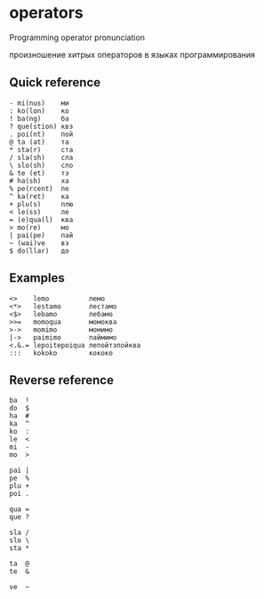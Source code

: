 # operators
Programming operator pronunciation

произношение хитрых операторов в языках программирования

## Quick reference
```
- mi(nus)    ми
: ko(lon)    ко
! ba(ng)     ба
? que(stion) квэ
. poi(nt)    пой
@ ta (at)    та
* sta(r)     ста
/ sla(sh)    сла
\ slo(sh)    сло
& te (et)    тэ
# ha(sh)     ха
% pe(rcent)  пе
^ ka(ret)    ка
+ plu(s)     плю
< le(ss)     ле
= (e)qua(l)  ква
> mo(re)     мо
| pai(pe)    пай
~ (wai)ve    вэ
$ do(llar)   до
```

## Examples
```
<>    lemo          лемо
<*>   lestamo       лестамо
<$>   lebamo        лебамо
>>=   momoqua       момоква
>->   momimo        момимо
|->   paimimo       паймимо
<.&.= lepoitepoiqua лепойтэпойква
:::   kokoko        кококо
```

## Reverse reference

```
ba  !
do  $
ha  #
ka  ^
ko  :
le  <
mi  -
mo  >

pai |
pe  %
plu +
poi .

qua =
que ?

sla /
slo \
sta *

ta  @
te  &

ve  ~
```
